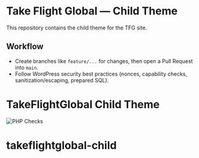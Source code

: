 # Take Flight Global — Child Theme

This repository contains the child theme for the TFG site.

## Workflow
- Create branches like `feature/...` for changes, then open a Pull Request into `main`.
- Follow WordPress security best practices (nonces, capability checks, sanitization/escaping, prepared SQL).

# TakeFlightGlobal Child Theme

![PHP Checks](https://github.com/dback397/takeflightglobal-wp/actions/workflows/php-checks.yml/badge.svg)
# takeflightglobal-child
